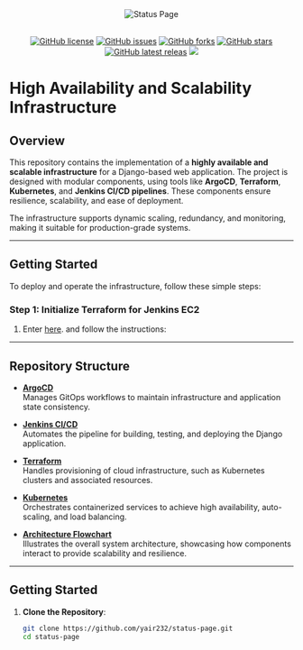 <div align="center">
    <img alt="Status Page" src="https://cdn.herrtxbias.net/status-page/logo_gray/logo_small.png"></a>
</div>
<br />
<p align="center">
    <a href="https://github.com/Status-Page/Status-Page"><img alt="GitHub license" src="https://img.shields.io/github/license/Status-Page/Status-Page"></a>
    <a href="https://github.com/Status-Page/Status-Page/issues"><img alt="GitHub issues" src="https://img.shields.io/github/issues/Status-Page/Status-Page"></a>
    <a href="https://github.com/Status-Page/Status-Page/network"><img alt="GitHub forks" src="https://img.shields.io/github/forks/Status-Page/Status-Page"></a>
    <a href="https://github.com/Status-Page/Status-Page/stargazers"><img alt="GitHub stars" src="https://img.shields.io/github/stars/Status-Page/Status-Page"></a>
    <a href="https://github.com/Status-Page/Status-Page/releases"><img alt="GitHub latest releas" src="https://img.shields.io/github/release/Status-Page/Status-Page"></a>
    <a href="https://www.codacy.com/gh/Status-Page/Status-Page/dashboard?utm_source=github.com&amp;utm_medium=referral&amp;utm_content=Status-Page/Status-Page&amp;utm_campaign=Badge_Grade"><img src="https://app.codacy.com/project/badge/Grade/250b53ad99ca432cbac8d761a975b34d"/></a>
</p>

# High Availability and Scalability Infrastructure

## Overview

This repository contains the implementation of a **highly available and scalable infrastructure** for a Django-based web application. The project is designed with modular components, using tools like **ArgoCD**, **Terraform**, **Kubernetes**, and **Jenkins CI/CD pipelines**. These components ensure resilience, scalability, and ease of deployment.

The infrastructure supports dynamic scaling, redundancy, and monitoring, making it suitable for production-grade systems.

---

## Getting Started

To deploy and operate the infrastructure, follow these simple steps:

### Step 1: Initialize Terraform for Jenkins EC2

1. Enter [here](Terraform/README.md). and follow the instructions:

---

## Repository Structure

- **[ArgoCD](./argo-app-manager/README.md)**  
  Manages GitOps workflows to maintain infrastructure and application state consistency.

- **[Jenkins CI/CD](./contrib/jenkins/README.md)**  
  Automates the pipeline for building, testing, and deploying the Django application.

- **[Terraform](./final-project-terraform/README.md)**  
  Handles provisioning of cloud infrastructure, such as Kubernetes clusters and associated resources.

- **[Kubernetes](./k8s/README.md)**  
  Orchestrates containerized services to achieve high availability, auto-scaling, and load balancing.

- **[Architecture Flowchart](./Architecture%20-%20FlowChart/README.md)**  
  Illustrates the overall system architecture, showcasing how components interact to provide scalability and resilience.

---

## Getting Started

1. **Clone the Repository**:
   ```bash
   git clone https://github.com/yair232/status-page.git
   cd status-page
   ```
